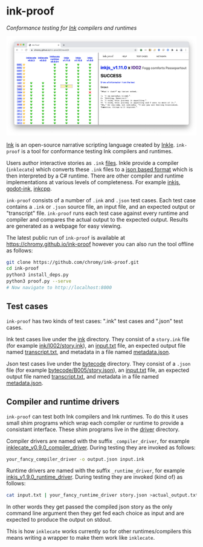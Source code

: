 # ink-proof
*Conformance testing for [Ink](https://github.com/inkle/ink) compilers and runtimes*

![ink-proof screenshot](docs/screenshot.png)

[Ink](https//github.com/inkle/ink) is an open-source narrative scripting language created by [Inkle](https://www.inklestudios.com).
`ink-proof` is a tool for conformance testing Ink compilers and runtimes.

Users author interactive stories as `.ink` [files](https://github.com/inkle/ink/blob/master/Documentation/WritingWithInk.md).
Inkle provide a compiler (`inklecate`) which converts these `.ink` files to a [json based format](https://github.com/inkle/ink/blob/master/Documentation/ink_JSON_runtime_format.md) which is then interpreted by a C# runtime.
There are other compiler and runtime implementations at various levels of completeness.
For example [inkjs](https://github.com/y-lohse/inkjs), [godot-ink](https://github.com/paulloz/godot-ink), [inkcpp](https://github.com/brwarner/inkcpp).

`ink-proof` consists of a number of `.ink` and `.json` test cases.
Each test case contains a `.ink` or `.json` source file, an input file, and an expected output or "transcript" file.
`ink-proof` runs each test case against every runtime and compiler and compares the actual output to the expected output.
Results are generated as a webpage for easy viewing.

The latest public run of `ink-proof` is available at https://chromy.github.io/ink-proof however you can also run the tool offline as follows:

```bash
git clone https://github.com/chromy/ink-proof.git
cd ink-proof
python3 install_deps.py
python3 proof.py --serve
# Now navigate to http://localhost:8000
```

## Test cases
`ink-proof` has two kinds of test cases: ".ink" test cases and ".json" test cases.

Ink test cases live under the [ink](ink) directory. They consist of a `story.ink` file (for example [ink/I002/story.ink](ink/I002/story.ink)), an [input.txt](ink/I002/input.txt) file, an expected output file named [transcript.txt](ink/I002/transcript.txt), and metadata in a file named [metadata.json](ink/I002/metadata.json).

Json test cases live under the [bytecode](bytecode) directory.
They consist of a `.json` file (for example [bytecode/B005/story.json](bytecode/B005/story.json)), an [input.txt](bytecode/B005/input.txt) file, an expected output file named [transcript.txt](bytecode/B005/transcript.txt), and metadata in a file named [metadata.json](bytecode/B005/metadata.json).

## Compiler and runtime drivers
`ink-proof` can test both Ink compilers and Ink runtimes.
To do this it uses small shim programs which wrap each compiler or runtime to provide a consistant interface.
These shim programs live in the [driver](driver) directory.

Compiler drivers are named with the suffix `_compiler_driver`, for example [inklecate_v0.9.0_compiler_driver](drivers/inklecate_v0.9.0_compiler_driver).
During testing they are invoked as follows:
```bash
your_fancy_compiler_driver -o output.json input.ink
```

Runtime drivers are named with the suffix `_runtime_driver`, for example [inkjs_v1.9.0_runtime_driver](driver/inkjs_v1.9.0_runtime_driver).
During testing they are invoked (kind of) as follows:
```bash
cat input.txt | your_fancy_runtime_driver story.json >actual_output.txt
```
In other words they get passed the compiled json story as the only command line argument then they get fed each choice as input and are expected to produce the output on stdout.

This is how `inklecate` works currently so for other runtimes/compilers this means writing a wrapper to make them work like `inklecate`.


